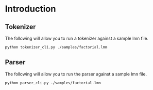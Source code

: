 # Introduction

## Tokenizer
The following will allow you to run a tokenizer against a sample lmn file.

```bash
python tokenizer_cli.py ./samples/factorial.lmn
```

## Parser
The following will allow you to run the parser against a sample lmn file.

```bash
python parser_cli.py ./samples/factorial.lmn
```